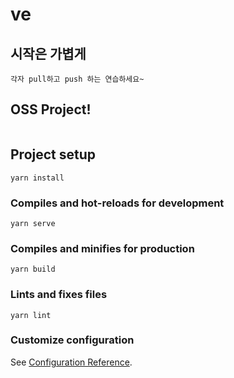# ve

## 시작은 가볍게
```
각자 pull하고 push 하는 연습하세요~
```
## OSS Project!
```
```
## Project setup
```
yarn install
```

### Compiles and hot-reloads for development
```
yarn serve
```

### Compiles and minifies for production
```
yarn build
```

### Lints and fixes files
```
yarn lint
```

### Customize configuration
See [Configuration Reference](https://cli.vuejs.org/config/).
